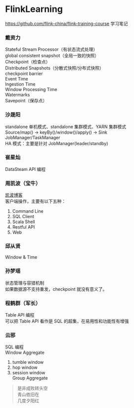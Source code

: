 # FlinkLearning

https://github.com/flink-china/flink-training-course 学习笔记  

### 戴资力
Stateful Stream Processor（有状态流式处理）  
global consistent snapshot（全局一致的快照）  
Checkpoint（检查点）  
Distributed Snapshots（分散式快照/分布式快照）  
checkpoint barrier  
Event Time  
Ingestion Time  
Window Processing Time  
Watermarks  
Savepoint（保存点）  

### 沙晟阳
standalone 单机模式、standalone 集群模式、YARN 集群模式  
Source/map() -> keyBy()/window()/apply() -> Sink  
JobManager/TaskManager  
HA 模式：主要是针对 JobManager(leader/standby)  

### 崔星灿
DataSteam API 编程  

### 周凯波（宝牛）
[凯波博客](https://zhoukaibo.com/)  
客户端操作，主要有以下五种：  
1. Command Line  
2. SQL Client  
3. Scala Shell  
4. Restful API  
5. Web  

### 邱从贤
Window & Time  

### 孙梦瑶
状态管理与容错机制  
如果数据源不支持重发，checkpoint 就没有意义了。

### 程鹤群（军长）
Table API 编程  
可以把 Table API 看作是 SQL 的超集，在易用性和功能性有增强  

### 云邪
SQL 编程  
Window Aggregate  
  1. tumble window  
  2. hop window  
  3. session window  
Group Aggregate  

> 是非成败转头空  
> 青山依旧在  
> 几度夕阳红  
